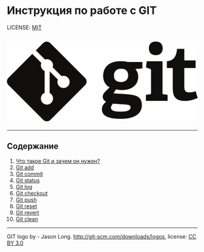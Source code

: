 # Инструкция по работе с GIT

LICENSE: [MIT](./license.md)

## ![git logo](./Foto/Git-logo-black.svg.png)

---

## Содержание

1. [Что такое Git и зачем он нужен?](./git.md)
2. [Git add](./add.md)
3. [Git commit](./commit.md)
4. [Git status](./status.md)
5. [Git log](./log.md)
6. [Git checkout](./checkout.md)
7. [Git push](./push.md)
8. [Git reset](./reset.md)
9. [Git revert](./revert.md)
10. [Git clean](./clean.md)

---

GIT logo by - Jason Long. http://git-scm.com/downloads/logos,
license: [CC BY 3.0](https://creativecommons.org/licenses/by/3.0/)
